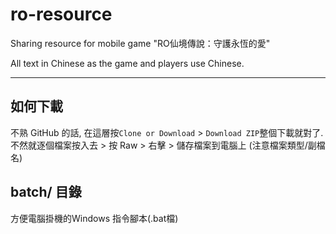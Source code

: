 # ro-resource

Sharing resource for mobile game "RO仙境傳說：守護永恆的愛"

All text in Chinese as the game and players use Chinese.

***

## 如何下載
不熟 GitHub 的話, 在這層按`Clone or Download` > `Download ZIP`整個下載就對了.  
不然就逐個檔案按入去 > 按 Raw > 右擊 > 儲存檔案到電腦上 (注意檔案類型/副檔名)

## batch/ 目錄
方便電腦掛機的Windows 指令腳本(.bat檔)

